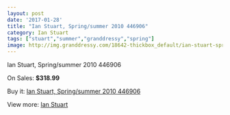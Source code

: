 ```yaml
---
layout: post
date: '2017-01-28'
title: "Ian Stuart, Spring/summer 2010 446906"
category: Ian Stuart
tags: ["stuart","summer","granddressy","spring"]
image: http://img.granddressy.com/18642-thickbox_default/ian-stuart-spring-summer-2010-446906.jpg
---
```

Ian Stuart, Spring/summer 2010 446906

On Sales: **$318.99**
<a href="https://www.granddressy.com/en/ian-stuart/17625-ian-stuart-spring-summer-2010-446906.html"><amp-img layout="responsive" width="600" height="600" src="//img.granddressy.com/18642-thickbox_default/ian-stuart-spring-summer-2010-446906.jpg" alt="Ian Stuart, Spring/summer 2010 446906 0" /></a>

Buy it: [Ian Stuart, Spring/summer 2010 446906](https://www.granddressy.com/en/ian-stuart/17625-ian-stuart-spring-summer-2010-446906.html "Ian Stuart, Spring/summer 2010 446906")

View more: [Ian Stuart](https://www.granddressy.com/en/123-ian-stuart "Ian Stuart")
